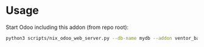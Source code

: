 # Usage

Start Odoo including this addon (from repo root):

```bash
python3 scripts/nix_odoo_web_server.py --db-name mydb --addon ventor_base
```
